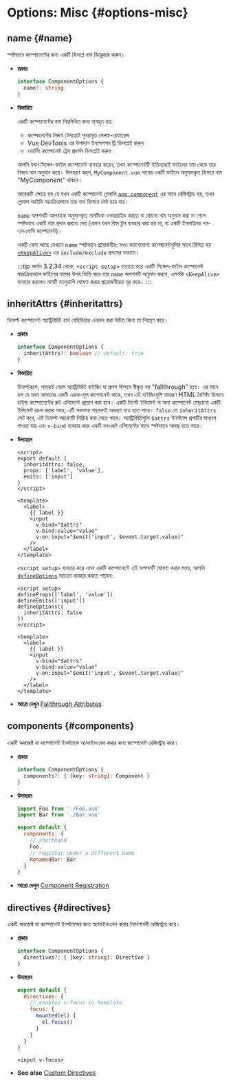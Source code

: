 # Options: Misc {#options-misc}

## name {#name}

স্পষ্টভাবে কম্পোনেন্টের জন্য একটি ডিসপ্লে নাম ডিক্লেয়ার করুন।

- **প্রকার**

  ```ts
  interface ComponentOptions {
    name?: string
  }
  ```

- **বিস্তারিত**

  একটি কম্পোনেন্টের নাম নিম্নলিখিত জন্য ব্যবহৃত হয়:

  - কম্পোনেন্টের নিজস্ব টেমপ্লেটে পুনরাবৃত্ত সেলফ-রেফারেন্স
  - Vue DevTools এর উপাদান ইনসেপশন ট্রি ডিসপ্লেই করুন
  - ওয়ার্নিং  কম্পোনেন্ট ট্রেস প্রদর্শন ডিসপ্লেই করুন

  আপনি যখন সিঙ্গেল-ফাইল কম্পোনেন্ট ব্যবহার করেন, তখন কম্পোনেন্টটি ইতিমধ্যেই ফাইলের নাম থেকে তার নিজস্ব নাম অনুমান করে। উদাহরণ স্বরূপ, `MyComponent.vue` নামের একটি ফাইলে অনুমানকৃত ডিসপ্লে নাম "MyComponent" থাকবে।

  আরেকটি ক্ষেত্রে হল যে যখন একটি কম্পোনেন্ট গ্লোবালি [`app.component`](/api/application#app-component) এর সাথে রেজিস্ট্রাড হয়, তখন গ্লোবাল আইডি স্বয়ংক্রিয়ভাবে তার নাম হিসাবে সেট হয়ে যায়।

  `name` অপশনটি আপনাকে অনুমানকৃত নামটিকে ওভাররাইড করতে বা কোনো নাম অনুমান করা না গেলে স্পষ্টভাবে একটি নাম প্রদান করতে দেয় (যেমন যখন বিল্ড টুল ব্যবহার করা হয় না, বা একটি ইনলাইনড নন-এসএফসি কম্পোনেন্ট)।

  একটি কেস আছে যেখানে `name` স্পষ্টভাবে প্রয়োজনীয়: যখন ক্যাশেযোগ্য কম্পোনেন্টগুলির সাথে মিলিত হয় [`<KeepAlive>`](/guide/built-ins/keep-alive) এর `include/exclude` প্রপসের মাধ্যমে।

  :::tip
  ভার্সন 3.2.34 থেকে, `<script setup>` ব্যবহার করে একটি সিঙ্গেল-ফাইল কম্পোনেন্ট স্বয়ংক্রিয়ভাবে ফাইলের নামের উপর ভিত্তি করে তার `name` অপশনটি অনুমান করবে, এমনকি `<KeepAlive>` ব্যবহার করলেও নামটি ম্যানুয়ালি ঘোষণা করার প্রয়োজনীয়তা দূর করে।
  :::

## inheritAttrs {#inheritattrs}

ডিফল্ট কম্পোনেন্ট অ্যাট্রিবিউট ব্যর্থ বেহিভিয়ার এনাবল করা উচিত কিনা তা নিয়ন্ত্রণ করে।

- **প্রকার**

  ```ts
  interface ComponentOptions {
    inheritAttrs?: boolean // default: true
  }
  ```

- **বিস্তারিত**

  ডিফল্টরূপে, প্যারেন্ট স্কোপ অ্যাট্রিবিউট বাইন্ডিং যা প্রপস হিসাবে স্বীকৃত নয় "fallthrough" হবে। এর মানে হল যে যখন আমাদের একটি একক-মূল কম্পোনেন্ট থাকে, তখন এই বাইন্ডিংগুলি সাধারণ HTML বৈশিষ্ট্য হিসাবে চাইল্ড কম্পোনেন্টের রুট এলিমেন্টে প্রয়োগ করা হবে। একটি টার্গেট ইলিমেন্ট বা অন্য কম্পোনেন্ট  মোড়ানো একটি ইলিমেন্ট রচনা করার সময়, এটি সবসময় পছন্দসই আচরণ নাও হতে পারে। `false` তে `inheritAttrs` সেট করে, এই ডিফল্ট আচরণটি নিষ্ক্রিয় করা যেতে পারে। অ্যাট্রিবিউটগুলি `$attrs` ইনস্ট্যান্স প্রপার্টির মাধ্যমে পাওয়া যায় এবং `v-bind` ব্যবহার করে একটি নন-রুট এলিমেন্টের সাথে স্পষ্টভাবে আবদ্ধ হতে পারে।

- **উদাহরন**

  <div class="options-api">

  ```vue
  <script>
  export default {
    inheritAttrs: false,
    props: ['label', 'value'],
    emits: ['input']
  }
  </script>

  <template>
    <label>
      {{ label }}
      <input
        v-bind="$attrs"
        v-bind:value="value"
        v-on:input="$emit('input', $event.target.value)"
      />
    </label>
  </template>
  ```

  </div>
  <div class="composition-api">

  `<script setup>` ব্যবহার করে এমন একটি কম্পোনেন্টে এই অপশনটি ঘোষণা করার সময়, আপনি [`defineOptions`](/api/sfc-script-setup#defineoptions) ম্যাক্রো ব্যবহার করতে পারেন:

  ```vue
  <script setup>
  defineProps(['label', 'value'])
  defineEmits(['input'])
  defineOptions({
    inheritAttrs: false
  })
  </script>

  <template>
    <label>
      {{ label }}
      <input
        v-bind="$attrs"
        v-bind:value="value"
        v-on:input="$emit('input', $event.target.value)"
      />
    </label>
  </template>
  ```

  </div>

- **আরো দেখুন** [Fallthrough Attributes](/guide/components/attrs)

## components {#components}

একটি অবজেক্ট যা কম্পোনেন্ট ইনস্ট্যান্সে অ্যাভইলএবল করার জন্য কম্পোনেন্ট রেজিস্ট্রার করে।

- **প্রকার**

  ```ts
  interface ComponentOptions {
    components?: { [key: string]: Component }
  }
  ```

- **উদাহরন**

  ```js
  import Foo from './Foo.vue'
  import Bar from './Bar.vue'

  export default {
    components: {
      // shorthand
      Foo,
      // register under a different name
      RenamedBar: Bar
    }
  }
  ```

- **আরো দেখুন** [Component Registration](/guide/components/registration)

## directives {#directives}

একটি অবজেক্ট যা কম্পোনেন্ট ইনস্ট্যান্সের জন্য অ্যাভইলএবল করার নির্দেশাবলী রেজিস্ট্রার করে।

- **প্রকার**

  ```ts
  interface ComponentOptions {
    directives?: { [key: string]: Directive }
  }
  ```

- **উদাহরন**

  ```js
  export default {
    directives: {
      // enables v-focus in template
      focus: {
        mounted(el) {
          el.focus()
        }
      }
    }
  }
  ```

  ```vue-html
  <input v-focus>
  ```

- **See also** [Custom Directives](/guide/reusability/custom-directives)

